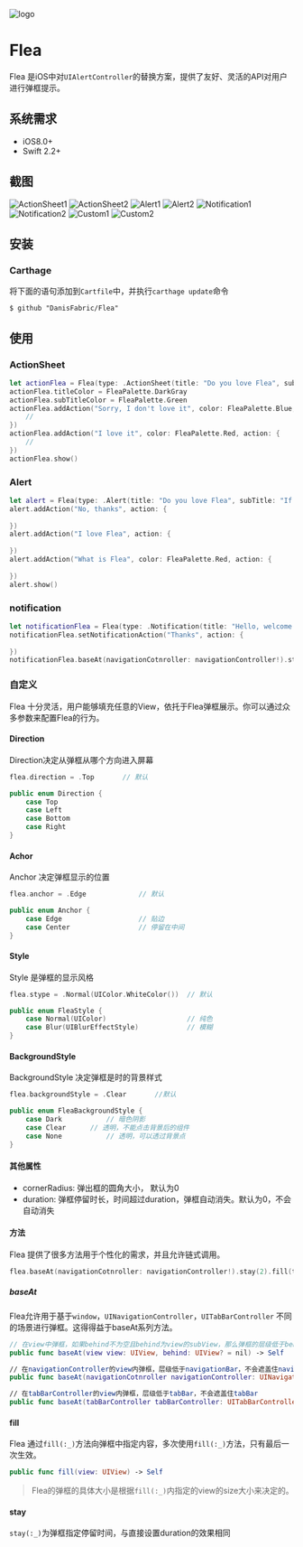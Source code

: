 ![logo](https://github.com/DanisFabric/Flea/blob/master/images/logo.png)
# Flea

Flea 是iOS中对`UIAlertController`的替换方案，提供了友好、灵活的API对用户进行弹框提示。

## 系统需求

- iOS8.0+
- Swift 2.2+

## 截图

![ActionSheet1](https://github.com/DanisFabric/InfinityImages/blob/master/images/Flea/ActionSheet1.png)
![ActionSheet2](https://github.com/DanisFabric/InfinityImages/blob/master/images/Flea/ActionSheet2.png)
![Alert1](https://github.com/DanisFabric/InfinityImages/blob/master/images/Flea/Aler1.png)
![Alert2](https://github.com/DanisFabric/InfinityImages/blob/master/images/Flea/Alert2.png)
![Notification1](https://github.com/DanisFabric/InfinityImages/blob/master/images/Flea/Notification1.png)
![Notification2](https://github.com/DanisFabric/InfinityImages/blob/master/images/Flea/Notification2.png)
![Custom1](https://github.com/DanisFabric/InfinityImages/blob/master/images/Flea/Custom1.png)
![Custom2](https://github.com/DanisFabric/InfinityImages/blob/master/images/Flea/Custom2.png)
## 安装

### Carthage 

将下面的语句添加到`Cartfile`中，并执行`carthage update`命令

```ogdl
$ github "DanisFabric/Flea"
```

## 使用

### ActionSheet

```swift
let actionFlea = Flea(type: .ActionSheet(title: "Do you love Flea", subTitle: "If you love it, you can star Flea on GitHub"))
actionFlea.titleColor = FleaPalette.DarkGray
actionFlea.subTitleColor = FleaPalette.Green
actionFlea.addAction("Sorry, I don't love it", color: FleaPalette.Blue, action: { 
	//        
})
actionFlea.addAction("I love it", color: FleaPalette.Red, action: { 
	//           
})
actionFlea.show()

```

### Alert

```swift
let alert = Flea(type: .Alert(title: "Do you love Flea", subTitle: "If you love Flea, you may start it on GitHub"))
alert.addAction("No, thanks", action: { 
                
})
alert.addAction("I love Flea", action: { 
                
})
alert.addAction("What is Flea", color: FleaPalette.Red, action: { 
                
})
alert.show()
```

### notification 

```swift
let notificationFlea = Flea(type: .Notification(title: "Hello, welcome to use Flea"))
notificationFlea.setNotificationAction("Thanks", action: { 
                
})
notificationFlea.baseAt(navigationCotnroller: navigationController!).stay(2).show()
```
### 自定义

Flea 十分灵活，用户能够填充任意的View，依托于Flea弹框展示。你可以通过众多参数来配置Flea的行为。

#### Direction

Direction决定从弹框从哪个方向进入屏幕

```swift
flea.direction = .Top 		// 默认

public enum Direction {
    case Top
    case Left
    case Bottom
    case Right
}

```

#### Achor

Anchor 决定弹框显示的位置

```swift
flea.anchor = .Edge 			// 默认

public enum Anchor {
    case Edge					// 贴边
    case Center					// 停留在中间
}
```

#### Style

Style 是弹框的显示风格

```swift
flea.stype = .Normal(UIColor.WhiteColor())	// 默认

public enum FleaStyle {
    case Normal(UIColor)					// 纯色
    case Blur(UIBlurEffectStyle)			// 模糊
}
```

#### BackgroundStyle

BackgroundStyle 决定弹框是时的背景样式
```swift
flea.backgroundStyle = .Clear		//默认

public enum FleaBackgroundStyle {
    case Dark			// 暗色阴影
    case Clear		// 透明，不能点击背景后的组件
    case None			// 透明，可以透过背景点
}
```

#### 其他属性

* cornerRadius: 弹出框的圆角大小， 默认为0
* duration: 弹框停留时长，时间超过duration，弹框自动消失。默认为0，不会 自动消失

#### 方法

Flea 提供了很多方法用于个性化的需求，并且允许链式调用。

```swift
flea.baseAt(navigationCotnroller: navigationController!).stay(2).fill(testView).show()
```

##### baseAt

Flea允许用于基于`window`，`UINavigationController`，`UITabBarController` 不同的场景进行弹框。这得得益于baseAt系列方法。

```swift
// 在view中弹框，如果behind不为空且behind为view的subView，那么弹框的层级低于behind
public func baseAt(view view: UIView, behind: UIView? = nil) -> Self

// 在navigationController的view内弹框，层级低于navigationBar，不会遮盖住navigationBar
public func baseAt(navigationCotnroller navigationController: UINavigationController) -> Self

// 在tabBarController的view内弹框，层级低于tabBar，不会遮盖住tabBar
public func baseAt(tabBarController tabBarController: UITabBarController) -> Self

```

#### fill

Flea 通过`fill(:_)`方法向弹框中指定内容，多次使用`fill(:_)`方法，只有最后一次生效。

```swift
public func fill(view: UIView) -> Self
```
> Flea的弹框的具体大小是根据`fill(:_)`内指定的view的size大小来决定的。


#### stay

`stay(:_)`为弹框指定停留时间，与直接设置duration的效果相同

